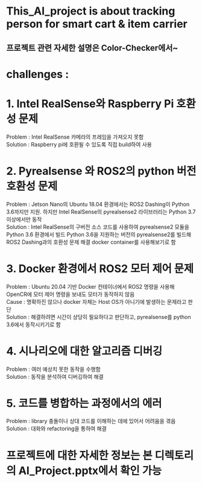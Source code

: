 # This_AI_project is about tracking person for smart cart & item carrier
## 프로젝트 관련 자세한 설명은 Color-Checker에서~

# 
# 
# 
# challenges :
# 1. Intel RealSense와 Raspberry Pi 호환성 문제
Problem : Intel RealSense 카메라의 프레임을 가져오지 못함<br>
Solution : Raspberry pi에 호환될 수 있도록 직접 build하여 사용<br> 
# 2. Pyrealsense 와 ROS2의 python 버전 호환성 문제
Problem : Jetson Nano의 Ubuntu 18.04 환경에서는 ROS2 Dashing이 Python 3.6까지만 지원. 하지만 Intel RealSense의 pyrealsense2 라이브러리는 Python 3.7 이상에서만 동작<br>
Solution : Intel RealSense의 구버전 소스 코드를 사용하여 pyrealsense2 모듈을 Python 3.6 환경에서 빌드
Python 3.6을 지원하는 버전의 pyrealsense2를 빌드해 ROS2 Dashing과의 호환성 문제 해결
docker container를 사용해보기로 함<br>
# 3. Docker 환경에서 ROS2 모터 제어 문제
Problem : Ubuntu 20.04 기반 Docker 컨테이너에서 ROS2 명령을 사용해 OpenCR에 모터 제어 명령을 보내도 모터가 동작하지 않음<br>
Cause : 명확하진 않으나 docker 자체는 Host OS가 아니기에 발생하는 문제라고 판단<br>
Solution : 해결하려면 시간이 상당히 필요하다고 판단하고, pyrealsense를 python 3.6에서 동작시키기로 함<br>
# 4. 시나리오에 대한 알고리즘 디버깅
Problem : 여러 예상치 못한 동작을 수행함<br>
Solution : 동작을 분석하여 디버깅하여 해결<br>
# 5. 코드를 병합하는 과정에서의 에러
Problem : library 충돌이나 상대 코드를 이해하는 데에 있어서 어려움을 겪음<br>
Solution : 대화와 refactoring을 통하여 해결<br>


#
#
# 프로젝트에 대한 자세한 정보는 본 디렉토리의 AI_Project.pptx에서 확인 가능



